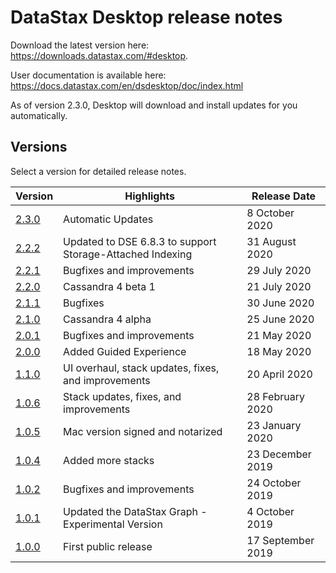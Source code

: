 # DataStax Desktop release notes
Download the latest version here: https://downloads.datastax.com/#desktop.

User documentation is available here: https://docs.datastax.com/en/dsdesktop/doc/index.html

As of version 2.3.0, Desktop will download and install updates for you automatically.

## Versions
Select a version for detailed release notes.

| Version | Highlights | Release Date |
|---|---|---|
| [2.3.0](https://github.com/datastax/release-notes/DataStax_Desktop/2.3.0.md) | Automatic Updates | 8 October 2020 |
| [2.2.2](https://github.com/datastax/release-notes/DataStax_Desktop/2.2.2.md) | Updated to DSE 6.8.3 to support Storage-Attached Indexing | 31 August 2020 |
| [2.2.1](https://github.com/datastax/release-notes/DataStax_Desktop/2.2.1.md) | Bugfixes and improvements | 29 July 2020 |
| [2.2.0](https://github.com/datastax/release-notes/DataStax_Desktop/2.2.0.md) | Cassandra 4 beta 1 | 21 July 2020 |
| [2.1.1](https://github.com/datastax/release-notes/DataStax_Desktop/2.1.1.md) | Bugfixes | 30 June 2020 |
| [2.1.0](https://github.com/datastax/release-notes/DataStax_Desktop/2.1.0.md) | Cassandra 4 alpha | 25 June 2020 |
| [2.0.1](https://github.com/datastax/release-notes/DataStax_Desktop/2.0.1.md) | Bugfixes and improvements | 21 May 2020 |
| [2.0.0](https://github.com/datastax/release-notes/DataStax_Desktop/2.0.0.md) | Added Guided Experience | 18 May 2020 |
| [1.1.0](https://github.com/datastax/release-notes/DataStax_Desktop/1.1.0.md) | UI overhaul, stack updates, fixes, and improvements | 20 April 2020 |
| [1.0.6](https://github.com/datastax/release-notes/DataStax_Desktop/1.0.6.md) | Stack updates, fixes, and improvements | 28 February 2020 |
| [1.0.5](https://github.com/datastax/release-notes/DataStax_Desktop/1.0.5.md) | Mac version signed and notarized | 23 January 2020 |
| [1.0.4](https://github.com/datastax/release-notes/DataStax_Desktop/1.0.4.md) | Added more stacks | 23 December 2019 |
| [1.0.2](https://github.com/datastax/release-notes/DataStax_Desktop/1.0.2.md) | Bugfixes and improvements | 24 October 2019 |
| [1.0.1](https://github.com/datastax/release-notes/DataStax_Desktop/1.0.1.md) | Updated the DataStax Graph - Experimental Version | 4 October 2019 |
| [1.0.0](https://github.com/datastax/release-notes/DataStax_Desktop/1.0.0.md) | First public release | 17 September 2019 |
